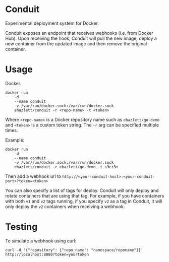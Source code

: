 # Conduit
Experimental deployment system for Docker.

Conduit exposes an endpoint that receives webhooks (i.e. from Docker Hub).  Upon receiving the hook, Conduit will pull the new image, deploy a new container from the updated image and then remove the original container. 

# Usage
Docker.

```
docker run
    -d
    --name conduit
    -v /var/run/docker.sock:/var/run/docker.sock
    ehazlett/conduit -r <repo-name> -t <token>
```

Where `<repo-name>` is a Docker repository name such as `ehazlett/go-demo` and `<token>` is a custom token string.  The `-r` arg can be specified multiple times.

Example:

```
docker run
    -d
    --name conduit
    -v /var/run/docker.sock:/var/run/docker.sock
    ehazlett/conduit -r ehazlett/go-demo -t s3cr3+
```
Then add a webhook url to `http://<your-conduit-host>:<your-conduit-port>?token=<token>`

You can also specify a list of tags for deploy.  Conduit will only deploy
and rotate containers that are using that tag.  For example, if you have
containers with both `v1` and `v2` tags running, if you specify `v2` as a tag
in Conduit, it will only deploy the `v2` containers when receiving a webhook.

# Testing
To simulate a webhook using curl:

```
curl -d '{"repository": {"repo_name": "namespace/reponame"}}' http://localhost:8080?token=yourtoken
```
